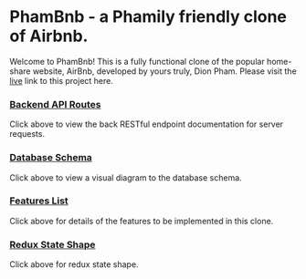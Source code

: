 # PhamBnb - a Phamily friendly clone of Airbnb.

Welcome to PhamBnb! This is a fully functional clone of the popular home-share website, AirBnb, developed by yours truly, Dion Pham. Please visit the [live](https://airbnb-project310.herokuapp.com/) link to this project here.

### [Backend API Routes ](https://github.com/dion-pham/airbnb-project/wiki/Backend-API-Routes---Database-Schema)
Click above to view the back RESTful endpoint documentation for server requests.

### [Database Schema](https://github.com/dion-pham/airbnb-project/wiki/Database-Schema)
Click above to view a visual diagram to the database schema.

### [Features List](https://github.com/dion-pham/airbnb-project/wiki/Features-List)
Click above for details of the features to be implemented in this clone.

### [Redux State Shape](https://github.com/dion-pham/airbnb-project/wiki/Redux-State-Shape)
Click above for redux state shape.
